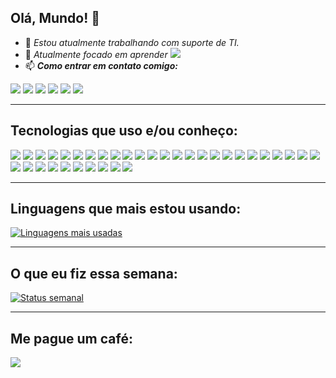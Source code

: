 Olá, Mundo! 👋
---

- 🔭 *Estou atualmente trabalhando com suporte de TI.*
- 🌱 *Atualmente focado em aprender* [<img src="https://img.shields.io/badge/Laravel-FF2D20?style=for-the-badge&logo=laravel&logoColor=white" />](https://laravel.com/)
- 📫 ***Como entrar em contato comigo:***

[<img src="https://img.shields.io/badge/linkedin-%230077B5.svg?&style=for-the-badge&logo=linkedin&logoColor=white" />](https://www.linkedin.com/in/opablosantos/) [<img src = "https://img.shields.io/badge/facebook-%231877F2.svg?&style=for-the-badge&logo=facebook&logoColor=white">](https://www.facebook.com/opablosantos) [<img src = "https://img.shields.io/badge/instagram-%23E4405F.svg?&style=for-the-badge&logo=instagram&logoColor=white">](https://www.instagram.com/opablosantos/) [<img src="https://img.shields.io/badge/WhatsApp-25D366?style=for-the-badge&logo=whatsapp&logoColor=white" />](https://wa.me/5513981415192) [<img src="https://img.shields.io/badge/Telegram-2CA5E0?style=for-the-badge&logo=telegram&logoColor=white" />](https://t.me/opablosantos) [<img src="https://img.shields.io/badge/twitter-%231DA1F2.svg?&style=for-the-badge&logo=twitter&logoColor=white" />](https://twitter.com/pabloitumbiara)
<!--- 👯 I’m looking to collaborate on ...
- 🤔 I’m looking for help with ...
- 💬 Ask me about ...
- 😄 Pronouns: ...
- ⚡ Fun fact: ... -->

---
## Tecnologias que uso e/ou conheço:
[<img src="https://img.shields.io/badge/HTML5-E34F26?style=for-the-badge&logo=html5&logoColor=white" />](https://html.com/) [<img src="https://img.shields.io/badge/CSS3-1572B6?style=for-the-badge&logo=css3&logoColor=white" />](https://www.w3.org/Style/CSS/Overview.en.html#translations) [<img src="https://img.shields.io/badge/JavaScript-F7DF1E?style=for-the-badge&logo=javascript&logoColor=black" />](https://www.javascript.com/) [<img src="https://img.shields.io/badge/TypeScript-007ACC?style=for-the-badge&logo=typescript&logoColor=white" />](https://www.typescriptlang.org/pt/) [<img src="https://img.shields.io/badge/C-00599C?style=for-the-badge&logo=c&logoColor=white" />](https://en.cppreference.com/w/c) [<img src="https://img.shields.io/badge/Java-ED8B00?style=for-the-badge&logo=java&logoColor=white" />](https://www.java.com/pt-BR/) [<img src="https://img.shields.io/badge/PHP-777BB4?style=for-the-badge&logo=php&logoColor=white" />](https://www.php.net/) [<img src="https://img.shields.io/badge/MySQL-00000F?style=for-the-badge&logo=mysql&logoColor=white" />](https://www.mysql.com/) [<img src="https://img.shields.io/badge/SQLite-07405E?style=for-the-badge&logo=sqlite&logoColor=white" />](https://www.sqlite.org/index.html) [<img src="https://img.shields.io/badge/Node.js-339933?style=for-the-badge&logo=nodedotjs&logoColor=white" />](https://nodejs.org/pt-br/) [<img src="https://img.shields.io/badge/Markdown-000000?style=for-the-badge&logo=markdown&logoColor=white" />](https://www.markdownguide.org/) [<img src="https://img.shields.io/badge/Tailwind_CSS-38B2AC?style=for-the-badge&logo=tailwind-css&logoColor=white" />](https://tailwindcss.com/) [<img src="https://img.shields.io/badge/Laravel-FF2D20?style=for-the-badge&logo=laravel&logoColor=white" />](https://laravel.com/) [<img src="https://img.shields.io/badge/Git-F05032?style=for-the-badge&logo=git&logoColor=white" />](https://git-scm.com/) [<img src="https://img.shields.io/badge/PowerShell-5391FE?style=for-the-badge&logo=PowerShell&logoColor=white" />](https://docs.microsoft.com/pt-br/powershell/) [<img src="https://img.shields.io/badge/Nginx-009639?style=for-the-badge&logo=nginx&logoColor=white" />](https://www.nginx.com/) [<img src="https://img.shields.io/badge/Xampp-F37623?style=for-the-badge&logo=xampp&logoColor=white" />](https://www.apachefriends.org/pt_br/index.html) [<img src="https://img.shields.io/badge/Amazon_AWS-232F3E?style=for-the-badge&logo=amazon-aws&logoColor=white" />](https://aws.amazon.com/pt/) [<img src="https://img.shields.io/badge/microsoft%20azure-0089D6?style=for-the-badge&logo=microsoft-azure&logoColor=white" />](https://azure.microsoft.com/pt-br/) [<img src="https://img.shields.io/badge/Netlify-00C7B7?style=for-the-badge&logo=netlify&logoColor=white" />](https://www.netlify.com/) [<img src="https://img.shields.io/badge/Windows-0078D6?style=for-the-badge&logo=windows&logoColor=white" />](https://www.microsoft.com/pt-br/windows/) [<img src="https://img.shields.io/badge/Linux-FCC624?style=for-the-badge&logo=linux&logoColor=black" />](https://www.linux.org/) [<img src="https://img.shields.io/badge/Ubuntu-E95420?style=for-the-badge&logo=ubuntu&logoColor=white" />](https://ubuntu.com/) [<img src="https://img.shields.io/badge/mac%20os-000000?style=for-the-badge&logo=apple&logoColor=white" />](https://www.apple.com/br/macos/big-sur/) [<img src="https://img.shields.io/badge/Kali_Linux-557C94?style=for-the-badge&logo=kali-linux&logoColor=white" />](https://www.kali.org) [<img src="https://img.shields.io/badge/Visual_Studio_Code-0078D4?style=for-the-badge&logo=visual%20studio%20code&logoColor=white" />](https://code.visualstudio.com/) [<img src="https://img.shields.io/badge/Eclipse-2C2255?style=for-the-badge&logo=eclipse&logoColor=white" />](https://www.eclipse.org/) [<img src="https://img.shields.io/badge/Arduino_IDE-00979D?style=for-the-badge&logo=arduino&logoColor=white" />](https://www.arduino.cc/en/software) [<img src="https://img.shields.io/badge/sublime_text-%23575757.svg?&style=for-the-badge&logo=sublime-text&logoColor=important" />](https://www.sublimetext.com/) [<img src="https://img.shields.io/badge/phpstorm-143?style=for-the-badge&logo=phpstorm&logoColor=black&color=black&labelColor=darkorchid" />](https://www.jetbrains.com/pt-br/phpstorm/) [<img src="https://img.shields.io/badge/Microsoft_Excel-217346?style=for-the-badge&logo=microsoft-excel&logoColor=white" />](https://www.microsoft.com/pt-br/microsoft-365/excel) [<img src="https://img.shields.io/badge/Microsoft_PowerPoint-B7472A?style=for-the-badge&logo=microsoft-powerpoint&logoColor=white" />](https://www.microsoft.com/pt-br/microsoft-365/powerpoint) [<img src="https://img.shields.io/badge/Microsoft_Access-A4373A?style=for-the-badge&logo=microsoft-access&logoColor=white" />](https://www.microsoft.com/pt-br/microsoft-365/access) [<img src="https://img.shields.io/badge/Microsoft_Word-2B579A?style=for-the-badge&logo=microsoft-word&logoColor=white" />](https://www.microsoft.com/pt-br/microsoft-365/word) [<img src="https://img.shields.io/badge/Trello-0052CC?style=for-the-badge&logo=trello&logoColor=white" />](https://trello.com/)

---
## Linguagens que mais estou usando:
[![Linguagens mais usadas](https://github-readme-stats.vercel.app/api/top-langs/?username=opablosantos&layout=compact&hide_title=true&hide_border=true)](https://github.com/anuraghazra/github-readme-stats)

---
## O que eu fiz essa semana:
[![Status semanal](https://github-readme-stats.vercel.app/api/wakatime?username=opablosantos&layout=compact&hide_title=true&hide_border=true)](https://github.com/anuraghazra/github-readme-stats)

---
## Me pague um café: 
[<img src="https://img.shields.io/badge/Buy_Me_A_Coffee-FFDD00?style=for-the-badge&logo=buy-me-a-coffee&logoColor=black" />](https://www.buymeacoffee.com/opablosantos)

<!--
[<img src="" />](https://)
https://natansl.medium.com/criando-um-readme-para-seu-perfil-no-github-6eb119218c4
https://github.com/anuraghazra/github-readme-stats
https://github.com/alexandresanlim/Badges4-README.md-Profile
https://www.markdownguide.org/basic-syntax/
-->
